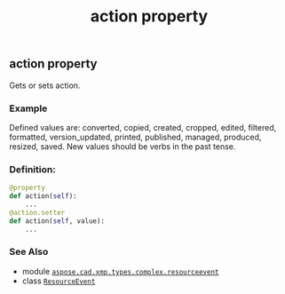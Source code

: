 ﻿---
title: action property
second_title: Aspose.CAD for Python via .NET API References
description: 
type: docs
weight: 40
url: /python-net/aspose.cad.xmp.types.complex.resourceevent/resourceevent/action/
is_root: false
---

## action property


Gets or sets action.

### Example 


Defined values are: converted, copied, created, cropped, edited, filtered, formatted, version_updated, printed, published, managed, produced, resized, saved.
New values should be verbs in the past tense.
### Definition:
```python
@property
def action(self):
    ...
@action.setter
def action(self, value):
    ...
```

### See Also
* module [`aspose.cad.xmp.types.complex.resourceevent`](../../)
* class [`ResourceEvent`](/cad/python-net/aspose.cad.xmp.types.complex.resourceevent/resourceevent)
